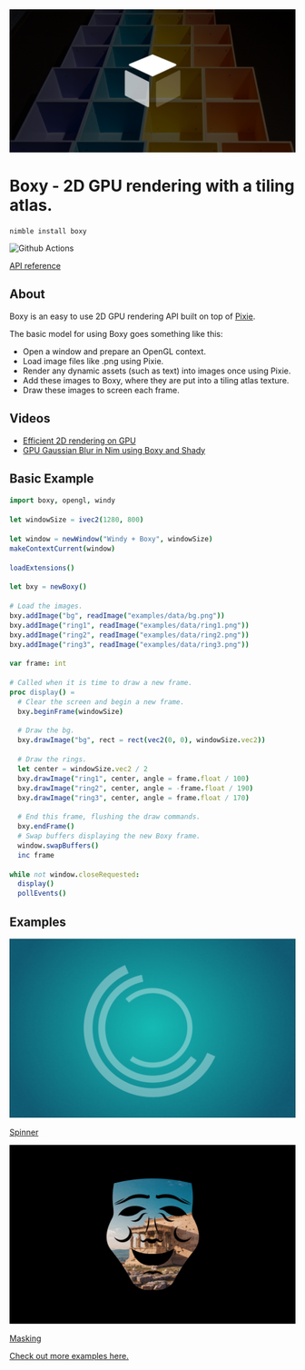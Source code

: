 <img src="docs/boxyBanner.png">

# Boxy - 2D GPU rendering with a tiling atlas.

`nimble install boxy`

![Github Actions](https://github.com/treeform/boxy/workflows/Github%20Actions/badge.svg)

[API reference](https://treeform.github.io/boxy)

## About

Boxy is an easy to use 2D GPU rendering API built on top of [Pixie](https://github.com/treeform/pixie).

The basic model for using Boxy goes something like this:

* Open a window and prepare an OpenGL context.
* Load image files like .png using Pixie.
* Render any dynamic assets (such as text) into images once using Pixie.
* Add these images to Boxy, where they are put into a tiling atlas texture.
* Draw these images to screen each frame.

## Videos

* [Efficient 2D rendering on GPU](https://www.youtube.com/watch?v=UFbffBIzEDc)
* [GPU Gaussian Blur in Nim using Boxy and Shady](https://youtu.be/oUB0BGsNY5g)

## Basic Example

```nim
import boxy, opengl, windy

let windowSize = ivec2(1280, 800)

let window = newWindow("Windy + Boxy", windowSize)
makeContextCurrent(window)

loadExtensions()

let bxy = newBoxy()

# Load the images.
bxy.addImage("bg", readImage("examples/data/bg.png"))
bxy.addImage("ring1", readImage("examples/data/ring1.png"))
bxy.addImage("ring2", readImage("examples/data/ring2.png"))
bxy.addImage("ring3", readImage("examples/data/ring3.png"))

var frame: int

# Called when it is time to draw a new frame.
proc display() =
  # Clear the screen and begin a new frame.
  bxy.beginFrame(windowSize)

  # Draw the bg.
  bxy.drawImage("bg", rect = rect(vec2(0, 0), windowSize.vec2))

  # Draw the rings.
  let center = windowSize.vec2 / 2
  bxy.drawImage("ring1", center, angle = frame.float / 100)
  bxy.drawImage("ring2", center, angle = -frame.float / 190)
  bxy.drawImage("ring3", center, angle = frame.float / 170)

  # End this frame, flushing the draw commands.
  bxy.endFrame()
  # Swap buffers displaying the new Boxy frame.
  window.swapBuffers()
  inc frame

while not window.closeRequested:
  display()
  pollEvents()
```

## Examples

<img src="docs/spinner.png">

[Spinner](https://github.com/treeform/boxy/blob/master/examples/basic_windy.nim)

<img src="docs/masking.png">

[Masking](https://github.com/treeform/boxy/blob/master/examples/masking.nim)

[Check out more examples here.](https://github.com/treeform/boxy/tree/master/examples)
